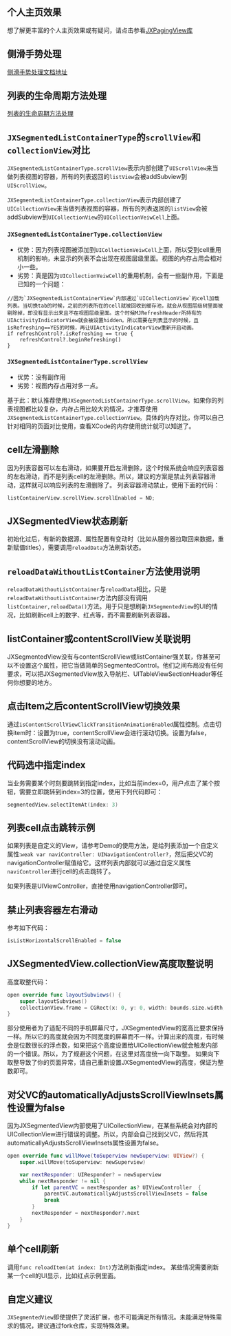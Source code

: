 ## 个人主页效果

想了解更丰富的个人主页效果或有疑问，请点击参看[JXPagingView库](https://github.com/pujiaxin33/JXPagingView)

## 侧滑手势处理

[侧滑手势处理文档地址](https://github.com/pujiaxin33/JXSegmentedView/blob/master/Document/%E4%BE%A7%E6%BB%91%E6%89%8B%E5%8A%BF%E5%A4%84%E7%90%86%E8%AF%B4%E6%98%8E%E6%96%87%E6%A1%A3.md)

## 列表的生命周期方法处理

[列表的生命周期方法处理](https://github.com/pujiaxin33/JXSegmentedView/blob/master/Document/%E5%88%97%E8%A1%A8%E7%9A%84%E7%94%9F%E5%91%BD%E5%91%A8%E6%9C%9F%E6%96%B9%E6%B3%95%E5%A4%84%E7%90%86.md)

## `JXSegmentedListContainerType`的`scrollView`和`collectionView`对比

`JXSegmentedListContainerType.scrollView`表示内部创建了`UIScrollView`来当做列表视图的容器，所有的列表返回的`listView`会被addSubview到`UIScrollView`。

`JXSegmentedListContainerType.collectionView`表示内部创建了`UICollectionView`来当做列表视图的容器，所有的列表返回的`listView`会被addSubview到`UICollectionView`的`UICollectionVeiwCell`上面。

### `JXSegmentedListContainerType.collectionView`
- 优势：因为列表视图被添加到`UICollectionVeiwCell`上面，所以受到cell重用机制的影响，未显示的列表不会出现在视图层级里面。视图的内存占用会相对小一些。
- 劣势：真是因为`UICollectionVeiwCell`的重用机制，会有一些副作用，下面是已知的一个问题：
```
//因为`JXSegmentedListContainerView`内部通过`UICollectionView`的cell加载列表。当切换tab的时候，之前的列表所在的cell就被回收到缓存池，就会从视图层级树里面被剔除掉，即没有显示出来且不在视图层级里面。这个时候MJRefreshHeader所持有的UIActivityIndicatorView就会被设置hidden。所以需要在列表显示的时候，且isRefreshing==YES的时候，再让UIActivityIndicatorView重新开启动画。
if refreshControl?.isRefreshing == true {
    refreshControl?.beginRefreshing()
}
```

### `JXSegmentedListContainerType.scrollView`
- 优势：没有副作用
- 劣势：视图内存占用对多一点。

基于此：默认推荐使用`JXSegmentedListContainerType.scrollView`。如果你的列表视图都比较复杂，内存占用比较大的情况，才推荐使用`JXSegmentedListContainerType.collectionView`。具体的内存对比，你可以自己针对相同的页面对比使用，查看XCode的内存使用统计就可以知道了。

## cell左滑删除

因为列表容器可以左右滑动，如果要开启左滑删除，这个时候系统会响应列表容器的左右滑动，而不是列表cell的左滑删除。所以，建议的方案是禁止列表容器滑动，这样就可以响应列表的左滑删除了。
列表容器滑动禁止，使用下面的代码：
```Swift
listContainerView.scrollView.scrollEnabled = NO;
```

## JXSegmentedView状态刷新

初始化过后，有新的数据源、属性配置有变动时（比如从服务器拉取回来数据，重新赋值titles），需要调用`reloadData`方法刷新状态。

## `reloadDataWithoutListContainer`方法使用说明

`reloadDataWithoutListContainer`与`reloadData`相比，只是`reloadDataWithoutListContainer`方法内部没有调用`listContainer,reloadData()`方法。用于只是想刷新`JXSegmentedView`的UI的情况，比如刷新cell上的数字、红点等，而不需要刷新列表容器。

## listContainer或contentScrollView关联说明

JXSegmentedView没有与contentScrollView或listContainer强关联，你甚至可以不设置这个属性，把它当做简单的SegmentedControl。他们之间布局没有任何要求，可以把JXSegmentedView放入导航栏、UITableViewSectionHeader等任何你想要的地方。

## 点击Item之后contentScrollView切换效果

通过`isContentScrollViewClickTransitionAnimationEnabled`属性控制。点击切换item时：设置为true，contentScrollView会进行滚动切换。设置为false，contentScrollView的切换没有滚动动画。

## 代码选中指定index

当业务需要某个时刻要跳转到指定index，比如当前index=0，用户点击了某个按钮，需要立即跳转到index=3的位置，使用下列代码即可：
```Swift
segmentedView.selectItemAt(index: 3)
```

## 列表cell点击跳转示例

如果列表是自定义的View，请参考Demo的使用方法，是给列表添加一个自定义属性:`weak var naviController: UINavigationController?`，然后把父VC的navigationController赋值给它。这样列表内部就可以通过自定义属性`naviController`进行cell的点击跳转了。

如果列表是UIViewController，直接使用navigationController即可。

## 禁止列表容器左右滑动

参考如下代码：
```Swift
isListHorizontalScrollEnabled = false
```

## JXSegmentedView.collectionView高度取整说明

高度取整代码：
```Swift
open override func layoutSubviews() {
    super.layoutSubviews()
    collectionView.frame = CGRect(x: 0, y: 0, width: bounds.size.width, height: floor(bounds.size.height))
}
```
部分使用者为了适配不同的手机屏幕尺寸，JXSegmentedView的宽高比要求保持一样。所以它的高度就会因为不同宽度的屏幕而不一样。计算出来的高度，有时候会是位数很长的浮点数，如果把这个高度设置给UICollectionView就会触发内部的一个错误。所以，为了规避这个问题，在这里对高度统一向下取整。
如果向下取整导致了你的页面异常，请自己重新设置JXSegmentedView的高度，保证为整数即可。

## 对父VC的automaticallyAdjustsScrollViewInsets属性设置为false

因为JXSegmentedView内部使用了UICollectionView，在某些系统会对内部的UICollectionView进行错误的调整。所以，内部会自己找到父VC，然后将其automaticallyAdjustsScrollViewInsets属性设置为false。
```SWift
open override func willMove(toSuperview newSuperview: UIView?) {
    super.willMove(toSuperview: newSuperview)

    var nextResponder: UIResponder? = newSuperview
    while nextResponder != nil {
        if let parentVC = nextResponder as? UIViewController  {
            parentVC.automaticallyAdjustsScrollViewInsets = false
            break
        }
        nextResponder = nextResponder?.next
    }
}
```
 
## 单个cell刷新 

调用`func reloadItem(at index: Int)`方法刷新指定index。
某些情况需要刷新某一个cell的UI显示，比如红点示例里面。
 
## 自定义建议

`JXSegmentedView`即使提供了灵活扩展，也不可能满足所有情况。未能满足特殊需求的情况，建议通过fork仓库，实现特殊效果。
